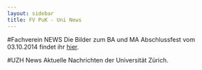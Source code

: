 ```yaml
---
layout: sidebar
title: FV PuK - Uni News
---
```

#Fachverein NEWS
Die Bilder zum BA und MA Abschlussfest vom 03.10.2014 findet ihr [hier](http://fvpuk.ch/gallery/141003_Abschlussfeier/).

#UZH News
Aktuelle Nachrichten der Universität Zürich.
<br>
<br>
<script id="feed-1394197493514697" type="text/javascript" src="http://rss.bloople.net/?url=http%3A%2F%2Fwww.uzh.ch%2Fnews%2Farticles.rss&showtitle=false&type=js&id=1394197493514697"></script>
